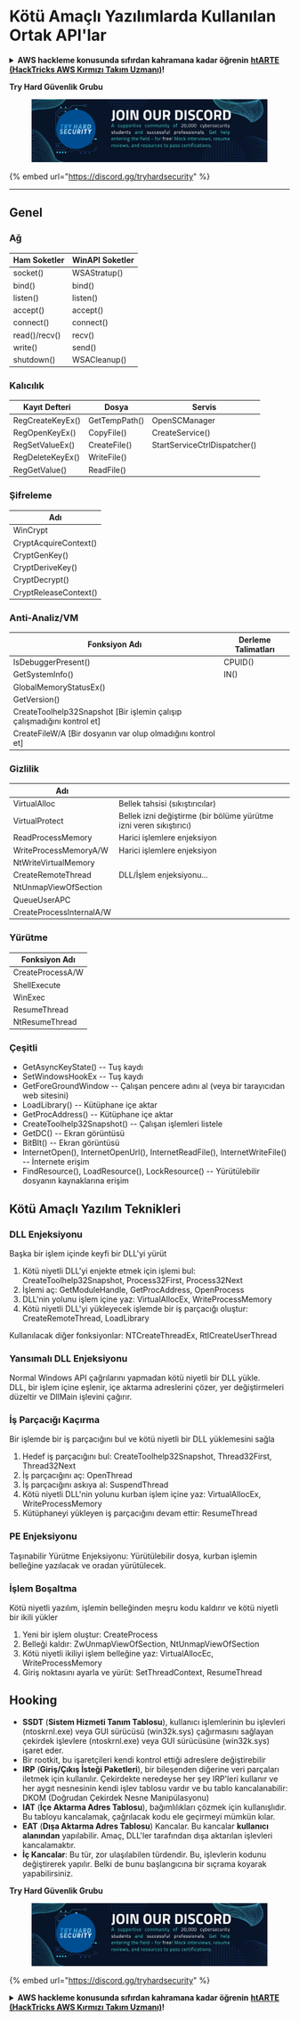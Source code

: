 # Kötü Amaçlı Yazılımlarda Kullanılan Ortak API'lar

<details>

<summary><strong>AWS hackleme konusunda sıfırdan kahramana kadar öğrenin</strong> <a href="https://training.hacktricks.xyz/courses/arte"><strong>htARTE (HackTricks AWS Kırmızı Takım Uzmanı)</strong></a><strong>!</strong></summary>

HackTricks'ı desteklemenin diğer yolları:

* Şirketinizi **HackTricks'te reklamını görmek** veya **HackTricks'i PDF olarak indirmek** için [**ABONELİK PLANLARINI**](https://github.com/sponsors/carlospolop) kontrol edin!
* [**Resmi PEASS & HackTricks ürünlerini**](https://peass.creator-spring.com) edinin
* Özel [**NFT'lerimizden oluşan The PEASS Family'yi**](https://opensea.io/collection/the-peass-family) keşfedin
* **Katılın** 💬 [**Discord grubuna**](https://discord.gg/hRep4RUj7f) veya [**telegram grubuna**](https://t.me/peass) veya bizi **Twitter** 🐦 [**@carlospolopm**](https://twitter.com/hacktricks\_live)** takip edin.**
* **Hacking püf noktalarınızı göndererek HackTricks** ve [**HackTricks Cloud**](https://github.com/carlospolop/hacktricks-cloud) github depolarına PR gönderin.

</details>

**Try Hard Güvenlik Grubu**

<figure><img src="../.gitbook/assets/telegram-cloud-document-1-5159108904864449420.jpg" alt=""><figcaption></figcaption></figure>

{% embed url="https://discord.gg/tryhardsecurity" %}

***

## Genel

### Ağ

| Ham Soketler | WinAPI Soketler |
| ------------ | --------------- |
| socket()     | WSAStratup()    |
| bind()       | bind()          |
| listen()     | listen()        |
| accept()     | accept()        |
| connect()    | connect()       |
| read()/recv()| recv()          |
| write()      | send()          |
| shutdown()   | WSACleanup()    |

### Kalıcılık

| Kayıt Defteri    | Dosya         | Servis                      |
| ---------------- | ------------- | --------------------------- |
| RegCreateKeyEx() | GetTempPath() | OpenSCManager               |
| RegOpenKeyEx()   | CopyFile()    | CreateService()             |
| RegSetValueEx()  | CreateFile()  | StartServiceCtrlDispatcher()|
| RegDeleteKeyEx() | WriteFile()   |                             |
| RegGetValue()    | ReadFile()    |                             |

### Şifreleme

| Adı                   |
| --------------------- |
| WinCrypt              |
| CryptAcquireContext() |
| CryptGenKey()         |
| CryptDeriveKey()      |
| CryptDecrypt()        |
| CryptReleaseContext() |

### Anti-Analiz/VM

| Fonksiyon Adı                                             | Derleme Talimatları |
| --------------------------------------------------------- | ------------------- |
| IsDebuggerPresent()                                      | CPUID()             |
| GetSystemInfo()                                          | IN()                |
| GlobalMemoryStatusEx()                                   |                     |
| GetVersion()                                             |                     |
| CreateToolhelp32Snapshot \[Bir işlemin çalışıp çalışmadığını kontrol et] |                     |
| CreateFileW/A \[Bir dosyanın var olup olmadığını kontrol et]             |                     |

### Gizlilik

| Adı                     |                                                                            |
| ----------------------- | -------------------------------------------------------------------------- |
| VirtualAlloc            | Bellek tahsisi (sıkıştırıcılar)                                           |
| VirtualProtect          | Bellek izni değiştirme (bir bölüme yürütme izni veren sıkıştırıcı)         |
| ReadProcessMemory       | Harici işlemlere enjeksiyon                                               |
| WriteProcessMemoryA/W   | Harici işlemlere enjeksiyon                                               |
| NtWriteVirtualMemory    |                                                                            |
| CreateRemoteThread      | DLL/İşlem enjeksiyonu...                                                 |
| NtUnmapViewOfSection    |                                                                            |
| QueueUserAPC            |                                                                            |
| CreateProcessInternalA/W|                                                                            |

### Yürütme

| Fonksiyon Adı     |
| ----------------- |
| CreateProcessA/W  |
| ShellExecute      |
| WinExec           |
| ResumeThread      |
| NtResumeThread    |

### Çeşitli

* GetAsyncKeyState() -- Tuş kaydı
* SetWindowsHookEx -- Tuş kaydı
* GetForeGroundWindow -- Çalışan pencere adını al (veya bir tarayıcıdan web sitesini)
* LoadLibrary() -- Kütüphane içe aktar
* GetProcAddress() -- Kütüphane içe aktar
* CreateToolhelp32Snapshot() -- Çalışan işlemleri listele
* GetDC() -- Ekran görüntüsü
* BitBlt() -- Ekran görüntüsü
* InternetOpen(), InternetOpenUrl(), InternetReadFile(), InternetWriteFile() -- İnternete erişim
* FindResource(), LoadResource(), LockResource() -- Yürütülebilir dosyanın kaynaklarına erişim

## Kötü Amaçlı Yazılım Teknikleri

### DLL Enjeksiyonu

Başka bir işlem içinde keyfi bir DLL'yi yürüt

1. Kötü niyetli DLL'yi enjekte etmek için işlemi bul: CreateToolhelp32Snapshot, Process32First, Process32Next
2. İşlemi aç: GetModuleHandle, GetProcAddress, OpenProcess
3. DLL'nin yolunu işlem içine yaz: VirtualAllocEx, WriteProcessMemory
4. Kötü niyetli DLL'yi yükleyecek işlemde bir iş parçacığı oluştur: CreateRemoteThread, LoadLibrary

Kullanılacak diğer fonksiyonlar: NTCreateThreadEx, RtlCreateUserThread

### Yansımalı DLL Enjeksiyonu

Normal Windows API çağrılarını yapmadan kötü niyetli bir DLL yükle.\
DLL, bir işlem içine eşlenir, içe aktarma adreslerini çözer, yer değiştirmeleri düzeltir ve DllMain işlevini çağırır.

### İş Parçacığı Kaçırma

Bir işlemde bir iş parçacığını bul ve kötü niyetli bir DLL yüklemesini sağla

1. Hedef iş parçacığını bul: CreateToolhelp32Snapshot, Thread32First, Thread32Next
2. İş parçacığını aç: OpenThread
3. İş parçacığını askıya al: SuspendThread
4. Kötü niyetli DLL'nin yolunu kurban işlem içine yaz: VirtualAllocEx, WriteProcessMemory
5. Kütüphaneyi yükleyen iş parçacığını devam ettir: ResumeThread

### PE Enjeksiyonu

Taşınabilir Yürütme Enjeksiyonu: Yürütülebilir dosya, kurban işlemin belleğine yazılacak ve oradan yürütülecek.

### İşlem Boşaltma

Kötü niyetli yazılım, işlemin belleğinden meşru kodu kaldırır ve kötü niyetli bir ikili yükler

1. Yeni bir işlem oluştur: CreateProcess
2. Belleği kaldır: ZwUnmapViewOfSection, NtUnmapViewOfSection
3. Kötü niyetli ikiliyi işlem belleğine yaz: VirtualAllocEc, WriteProcessMemory
4. Giriş noktasını ayarla ve yürüt: SetThreadContext, ResumeThread

## Hooking

* **SSDT** (**Sistem Hizmeti Tanım Tablosu**), kullanıcı işlemlerinin bu işlevleri (ntoskrnl.exe) veya GUI sürücüsü (win32k.sys) çağırmasını sağlayan çekirdek işlevlere (ntoskrnl.exe) veya GUI sürücüsüne (win32k.sys) işaret eder.
* Bir rootkit, bu işaretçileri kendi kontrol ettiği adreslere değiştirebilir
* **IRP** (**Giriş/Çıkış İsteği Paketleri**), bir bileşenden diğerine veri parçaları iletmek için kullanılır. Çekirdekte neredeyse her şey IRP'leri kullanır ve her aygıt nesnesinin kendi işlev tablosu vardır ve bu tablo kancalanabilir: DKOM (Doğrudan Çekirdek Nesne Manipülasyonu)
* **IAT** (**İçe Aktarma Adres Tablosu**), bağımlılıkları çözmek için kullanışlıdır. Bu tabloyu kancalamak, çağrılacak kodu ele geçirmeyi mümkün kılar.
* **EAT** (**Dışa Aktarma Adres Tablosu**) Kancalar. Bu kancalar **kullanıcı alanından** yapılabilir. Amaç, DLL'ler tarafından dışa aktarılan işlevleri kancalamaktır.
* **İç Kancalar**: Bu tür, zor ulaşılabilen türdendir. Bu, işlevlerin kodunu değiştirerek yapılır. Belki de bunu başlangıcına bir sıçrama koyarak yapabilirsiniz.

**Try Hard Güvenlik Grubu**

<figure><img src="../.gitbook/assets/telegram-cloud-document-1-5159108904864449420.jpg" alt=""><figcaption></figcaption></figure>

{% embed url="https://discord.gg/tryhardsecurity" %}

<details>

<summary><strong>AWS hackleme konusunda sıfırdan kahramana kadar öğrenin</strong> <a href="https://training.hacktricks.xyz/courses/arte"><strong>htARTE (HackTricks AWS Kırmızı Takım Uzmanı)</strong></a><strong>!</strong></summary>

HackTricks'ı desteklemenin diğer yolları:

* Şirketinizi **HackTricks'te reklamını görmek** veya **HackTricks'i PDF olarak indirmek** için [**ABONELİK PLANLARINI**](https://github.com/sponsors/carlospolop) kontrol edin!
* [**Resmi PEASS & HackTricks ürünlerini**](https://peass.creator-spring.com) edinin
* Özel [**NFT'lerimizden oluşan The PEASS Family'yi**](https://opensea.io/collection/the-peass-family) keşfedin
* **Katılın** 💬 [**Discord grubuna**](https://discord.gg/hRep4RUj7f) veya [**telegram grubuna**](https://t.me/peass) veya bizi **Twitter** 🐦 [**@carlospolopm**](https://twitter.com/hacktricks\_live)** takip edin.**
* **Hacking hilelerinizi göndererek PR'ler oluşturarak paylaşın** [**HackTricks**](https://github.com/carlospolop/hacktricks) ve [**HackTricks Cloud**](https://github.com/carlospolop/hacktricks-cloud) github depolarına.
